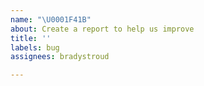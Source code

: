```yaml
---
name: "\U0001F41B"
about: Create a report to help us improve
title: ''
labels: bug
assignees: bradystroud

---
```



